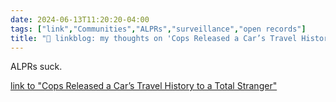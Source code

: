 ```yaml
---
date: 2024-06-13T11:20:20-04:00
tags: ["link","Communities","ALPRs","surveillance","open records"]
title: "🔗 linkblog: my thoughts on 'Cops Released a Car’s Travel History to a Total Stranger'"
---
```

ALPRs suck.

[link to "Cops Released a Car’s Travel History to a Total Stranger"](https://www.404media.co/cops-released-a-cars-travel-history-to-a-total-stranger/)
